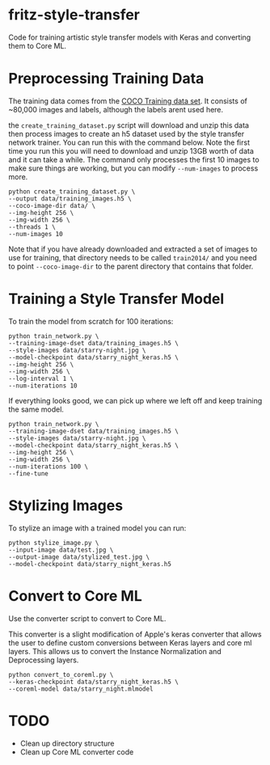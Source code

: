 # fritz-style-transfer
Code for training artistic style transfer models with Keras and converting them to Core ML.

# Preprocessing Training Data
The training data comes from the [COCO Training data set](http://cocodataset.org/). It consists of ~80,000 images and labels, although the labels arent used here.

the `create_training_dataset.py` script will download and unzip this data then process images to create an h5 dataset used by the style transfer network trainer. You can run this with the command below. Note the first time you run this you will need to download and unzip 13GB worth of data and it can take a while. The command only processes the first 10 images to make sure things are working, but you can modify `--num-images` to process more.

```
python create_training_dataset.py \
--output data/training_images.h5 \
--coco-image-dir data/ \
--img-height 256 \
--img-width 256 \
--threads 1 \
--num-images 10
```

Note that if you have already downloaded and extracted a set of images to use for training, that directory needs to be called `train2014/` and you need to point `--coco-image-dir` to the parent directory that contains that folder.

# Training a Style Transfer Model
To train the model from scratch for 100 iterations:

```
python train_network.py \
--training-image-dset data/training_images.h5 \
--style-images data/starry-night.jpg \
--model-checkpoint data/starry_night_keras.h5 \
--img-height 256 \
--img-width 256 \
--log-interval 1 \
--num-iterations 10
```

If everything looks good, we can pick up where we left off and keep training the same model.

```
python train_network.py \
--training-image-dset data/training_images.h5 \
--style-images data/starry-night.jpg \
--model-checkpoint data/starry_night_keras.h5 \
--img-height 256 \
--img-width 256 \
--num-iterations 100 \
--fine-tune
```

# Stylizing Images
To stylize an image with a trained model you can run:

```
python stylize_image.py \
--input-image data/test.jpg \
--output-image data/stylized_test.jpg \
--model-checkpoint data/starry_night_keras.h5
```


# Convert to Core ML
Use the converter script to convert to Core ML.

This converter is a slight modification of Apple's keras converter that allows
the user to define custom conversions between Keras layers and core ml layers. This allows us to convert the Instance Normalization and Deprocessing layers.

```
python convert_to_coreml.py \
--keras-checkpoint data/starry_night_keras.h5 \
--coreml-model data/starry_night.mlmodel
```

# TODO
* Clean up directory structure
* Clean up Core ML converter code